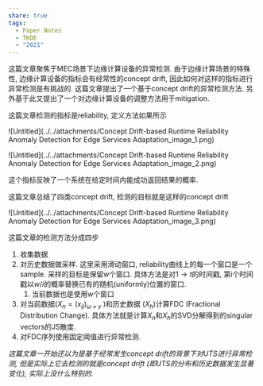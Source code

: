 ```yaml
---
share: true
tags:
  - Paper Notes
  - TKDE
  - "2021"
---
```



这篇文章聚焦于MEC场景下边缘计算设备的异常检测. 由于边缘计算场景的特殊性, 边缘计算设备的指标会有经常性的concept drift, 因此如何对这样的指标进行异常检测是有挑战的. 这篇文章提出了一个基于concept drift的异常检测方法. 另外基于此又提出了一个对边缘计算设备的调整方法用于mitigation.

这篇文章检测的指标是reliability, 定义方法如果所示

![Untitled](../../attachments/Concept Drift-based Runtime Reliability Anomaly Detection for Edge Services Adaptation_image_1.png)

![Untitled](../../attachments/Concept Drift-based Runtime Reliability Anomaly Detection for Edge Services Adaptation_image_2.png)

这个指标反映了一个系统在给定时间内能成功返回结果的概率.

这篇文章总结了四类concept drift, 检测的目标就是这样的concept drift

![Untitled](../../attachments/Concept Drift-based Runtime Reliability Anomaly Detection for Edge Services Adaptation_image_3.png)

这篇文章的检测方法分成四步

1. 收集数据
2. 对历史数据做采样. 这里采用滑动窗口, reliability曲线上的每一个窗口是一个sample. 采样的目标是保留w个窗口. 具体方法是对$1\to t$的时间戳, 第i个时间戳以$w/i$的概率替换已有的随机(uniformly)位置的窗口.
    1. 当前数据也是使用w个窗口
3. 对当前数据($X_n =(x_{ij})_{\omega \times \gamma}$ )和历史数据 ($X_h$)计算FDC (Fractional Distribution Change). 具体方法就是计算$X_n$和$X_h$的SVD分解得到的singular vectors的JS散度.
4. 对FDC序列使用固定阈值进行异常检测.

*这篇文章一开始还以为是基于经常发生concept drift的背景下对UTS进行异常检测, 但是实际上它去检测的就是concept drift (即UTS的分布和历史数据发生显著变化), 实际上没什么特别的.*